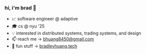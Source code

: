 ### hi, i'm brad 👋

- 📈 software engineer @ adaptive  
- 🎓 cs @ nyu '25  
- 💡 interested in distributed systems, trading systems, and design  
- 📫 reach me → [bhuang8450@gmail.com](mailto:bhuang8450@gmail.com)  
- 🚗 fun stuff → [bradleyhuang.tech](https://bradleyhuang.tech)

